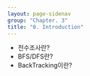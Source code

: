 ```yaml
---
layout: page-sidenav
group: "Chapter. 3"
title: "0. Introduction"
---
```


- 전수조사란?
- BFS/DFS란?
- BackTracking이란?